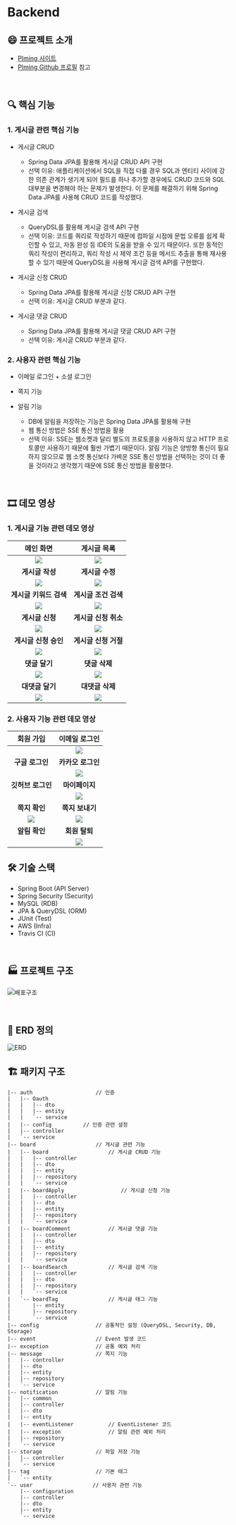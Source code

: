 # Backend

## :smile: 프로젝트 소개

- [Plming 사이트](https://plming.netlify.app)
- [Plming Github 프로필](https://github.com/pgrm-study-website) 참고

</br>

## 🔍 핵심 기능

### 1. 게시글 관련 핵심 기능

- 게시글 CRUD

  - Spring Data JPA를 활용해 게시글 CRUD API 구현
  - 선택 이유: 애플리케이션에서 SQL을 직접 다룰 경우 SQL과 엔티티 사이에 강한 의존 관계가 생기게 되어 필드를 하나 추가할 경우에도 CRUD 코드와 SQL 대부분을 변경해야 하는 문제가 발생한다. 이 문제를 해결하기 위해 Spring Data JPA를 사용해 CRUD 코드를 작성했다.

  

- 게시글 검색

  - QueryDSL를 활용해 게시글 검색 API 구현
  - 선택 이유: 코드를 쿼리로 작성하기 때문에 컴파일 시점에 문법 오류를 쉽게 확인할 수 있고, 자동 완성 등 IDE의 도움을 받을 수 있기 때문이다. 또한 동적인 쿼리 작성이 편리하고, 쿼리 작성 시 제약 조건 등을 메서드 추출을 통해 재사용할 수 있기 때문에 QueryDSL을 사용해 게시글 검색 API를 구현했다.

  

- 게시글 신청 CRUD

  - Spring Data JPA를 활용해 게시글 신청 CRUD API 구현
  - 선택 이유: 게시글 CRUD 부분과 같다.


- 게시글 댓글 CRUD
  - Spring Data JPA를 활용해 게시글 댓글 CRUD API 구현
  - 선택 이유: 게시글 CRUD 부분과 같다.


### 2. 사용자 관련 핵심 기능

- 이메일 로그인 + 소셜 로그인

  

- 쪽지 기능

  

- 알림 기능

  - DB에 알림을 저장하는 기능은 Spring Data JPA를 활용해 구현
  - 웹 통신 방법은 SSE 통신 방법을 활용
  - 선택 이유: SSE는 웹소켓과 달리 별도의 프로토콜을 사용하지 않고 HTTP 프로토콜만 사용하기 때문에 훨씬 가볍기 때문이다. 알림 기능은 양방향 통신이 필요하지 않으므로 웹 소켓 통신보다 가벼운 SSE 통신 방법을 선택하는 것이 더 좋을 것이라고 생각했기 때문에 SSE 통신 방법을 활용했다. 

</br>

## 🎞 데모 영상

### 1. 게시글 기능 관련 데모 영상

|       메인 화면        |     게시글 목록      |
| :--------------------: | :------------------: |
| <img src="https://github.com/pgrm-study-website/.github/blob/main/images/메인%20화면.gif"/> | <img src="https://github.com/pgrm-study-website/.github/blob/main/images/게시글%20목록1.gif"/>|
|    **게시글 작성**     |   **게시글 수정**    |
|<img src="https://github.com/pgrm-study-website/.github/blob/main/images/게시글%20작성.gif"/>|<img src="https://github.com/pgrm-study-website/.github/blob/main/images/게시글%20수정.gif"/>|
| **게시글 키워드 검색** | **게시글 조건 검색** |
|<img src="https://github.com/pgrm-study-website/.github/blob/main/images/키워드%20검색.gif"/>|<img src="https://github.com/pgrm-study-website/.github/blob/main/images/조건%20검색.gif"/>|
|    **게시글 신청**     | **게시글 신청 취소** |
|<img src="https://github.com/pgrm-study-website/.github/blob/main/images/참여%20신청.gif"/>|<img src="https://github.com/pgrm-study-website/.github/blob/main/images/신청%20취소.gif"/>|
|  **게시글 신청 승인**  | **게시글 신청 거절** |
|<img src="https://github.com/pgrm-study-website/.github/blob/main/images/참여%20승인.gif"/>|<img src="https://github.com/pgrm-study-website/.github/blob/main/images/참여%20거절.gif"/>|
|     **댓글 달기**      |    **댓글 삭제**     |
|<img src="https://github.com/pgrm-study-website/.github/blob/main/images/댓글%20달기.gif"/>|<img src="https://github.com/pgrm-study-website/.github/blob/main/images/댓글%20삭제.gif"/>|
|    **대댓글 달기**     |   **대댓글 삭제**    |
|<img src="https://github.com/pgrm-study-website/.github/blob/main/images/대댓글%20달기.gif"/>|<img src="https://github.com/pgrm-study-website/.github/blob/main/images/대댓글%20삭제.gif"/>|


### 2. 사용자 기능 관련 데모 영상 

|     회원 가입     |   이메일 로그인   |
| :---------------: | :---------------: |
|                   |<img src="https://github.com/pgrm-study-website/.github/blob/main/images/로그인.gif"/>|
|  **구글 로그인**  | **카카오 로그인** |
|                   |<img src="https://github.com/pgrm-study-website/.github/blob/main/images/카카오%20로그인.gif"/>|
| **깃허브 로그인** |  **마이페이지**   |
|                   |<img src="https://github.com/pgrm-study-website/.github/blob/main/images/마이페이지.gif"/>|
|   **쪽지 확인**   |  **쪽지 보내기**  |
|<img src="https://github.com/pgrm-study-website/.github/blob/main/images/메시지%20확인.gif"/>|<img src="https://github.com/pgrm-study-website/.github/blob/main/images/쪽지%20보내기.gif"/>|
|   **알림 확인**   |  **회원 탈퇴**   |
|                  |<img src="https://github.com/pgrm-study-website/.github/blob/main/images/회원탈퇴.gif"/>|


## 🛠 기술 스택

- Spring Boot (API Server)
- Spring Security (Security)
- MySQL (RDB)
- JPA & QueryDSL (ORM)
- JUnit (Test)
- AWS (Infra)
- Travis CI (CI)

</br>

## 🏭 프로젝트 구조

![배포구조](https://github.com/pgrm-study-website/.github/blob/main/images/배포구조.PNG)

</br>

## 📝 ERD 정의

![ERD](https://github.com/pgrm-study-website/.github/blob/main/images/erd.png)



## 🏗 패키지 구조

```text
|-- auth           			// 인증
|   |-- Oauth
|   |   |-- dto
|   |   |-- entity
|   |   `-- service
|   |-- config          // 인증 관련 설정
|   |-- controller
|   `-- service
|-- board                   // 게시글 관련 기능
|   |-- board                   // 게시글 CRUD 기능
|   |   |-- controller
|   |   |-- dto
|   |   |-- entity
|   |   |-- repository
|   |   `-- service
|   |-- boardApply          		// 게시글 신청 기능                              
|   |   |-- controller
|   |   |-- dto
|   |   |-- entity
|   |   |-- repository
|   |   `-- service
|   |-- boardComment            // 게시글 댓글 기능 
|   |   |-- controller
|   |   |-- dto
|   |   |-- entity
|   |   |-- repository
|   |   `-- service
|   |-- boardSearch             // 게시글 검색 기능
|   |   |-- controller
|   |   |-- dto
|   |   |-- repository
|   |   `-- service
|   `-- boardTag                // 게시글 태그 기능
|       |-- entity
|       |-- repository
|       `-- service
|-- config                  // 공통적인 설정 (QueryDSL, Security, DB, Storage)
|-- event                   // Event 발생 코드
|-- exception               // 공통 예외 처리
|-- message                 // 쪽지 기능
|   |-- controller
|   |-- dto
|   |-- entity
|   |-- repository
|   `-- service
|-- notification            // 알림 기능
|   |-- common
|   |-- controller
|   |-- dto
|   |-- entity
|   |-- eventListener           // EventListener 코드
|   |-- exception               // 알림 관련 예외 처리
|   |-- repository
|   `-- service
|-- storage                 // 파일 저장 기능
|   |-- controller
|   `-- service
|-- tag                     // 기본 태그
|   `-- entity
`-- user                   // 사용자 관련 기능
    |-- configuration
    |-- controller
    |-- dto
    |-- entity
    `-- service
```

